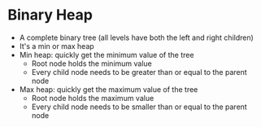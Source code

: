 # Binary Heap

- A complete binary tree (all levels have both the left and right children)
- It's a min or max heap
- Min heap: quickly get the minimum value of the tree
  - Root node holds the minimum value
  - Every child node needs to be greater than or equal to the parent node
- Max heap: quickly get the maximum value of the tree
  - Root node holds the maximum value
  - Every child node needs to be smaller than or equal to the parent node
